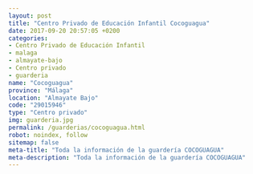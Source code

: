 ```yaml
---
layout: post
title: "Centro Privado de Educación Infantil Cocoguagua"
date: 2017-09-20 20:57:05 +0200
categories:
- Centro Privado de Educación Infantil
- malaga
- almayate-bajo
- Centro privado
- guarderia
name: "Cocoguagua"
province: "Málaga"
location: "Almayate Bajo"
code: "29015946"
type: "Centro privado"
img: guarderia.jpg
permalink: /guarderias/cocoguagua.html
robot: noindex, follow
sitemap: false
meta-title: "Toda la información de la guardería COCOGUAGUA"
meta-description: "Toda la información de la guardería COCOGUAGUA"
---
```

